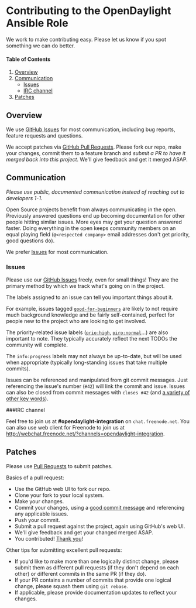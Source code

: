 # Contributing to the OpenDaylight Ansible Role

We work to make contributing easy. Please let us know if you spot something we can do better.

#### Table of Contents
1. [Overview](#overview)
1. [Communication](#communication)
    * [Issues](#issues)
    * [IRC channel](#irc-channel)
1. [Patches](#patches)

## Overview

We use [GitHub Issues][1] for most communication, including bug reports, feature requests and questions.

We accept patches via [GitHub Pull Requests][2]. Please fork our repo, make your changes, commit them to a feature branch and *submit a PR to have it merged back into this project*. We'll give feedback and get it merged ASAP.

## Communication

*Please use public, documented communication instead of reaching out to developers 1-1.*

Open Source projects benefit from always communicating in the open. Previously answered questions end up becoming documentation for other people hitting similar issues. More eyes may get your question answered faster. Doing everything in the open keeps community members on an equal playing field (`@<respected company>` email addresses don't get priority, good questions do).

We prefer [Issues][1] for most communication.

### Issues

Please use our [GitHub Issues][1] freely, even for small things! They are the primary method by which we track what's going on in the project.

The labels assigned to an issue can tell you important things about it.

For example, issues tagged [`good-for-beginners`][3] are likely to not require much background knowledge and be fairly self-contained, perfect for people new to the project who are looking to get involved.

The priority-related issue labels ([`prio:high`][4], [`piro:normal`][5]...) are also important to note. They typically accurately reflect the next TODOs the community will complete.

The `info:progress` labels may not always be up-to-date, but will be used when appropriate (typically long-standing issues that take multiple commits).

Issues can be referenced and manipulated from git commit messages. Just referencing the issue's number (`#42`) will link the commit and issue. Issues can also be closed from commit messages with `closes #42` (and [a variety of other key words][6]).

###IRC channel

Feel free to join us at **#opendaylight-integration** on `chat.freenode.net`. You can also use web client for Freenode to join us at http://webchat.freenode.net/?channels=opendaylight-integration.

## Patches

Please use [Pull Requests][2] to submit patches.

Basics of a pull request:
* Use the GitHub web UI to fork our repo.
* Clone your fork to your local system.
* Make your changes.
* Commit your changes, using a [good commit message][8] and referencing any applicable issues.
* Push your commit.
* Submit a pull request against the project, again using GitHub's web UI.
* We'll give feedback and get your changed merged ASAP.
* You contributed! [Thank you][9]!

Other tips for submitting excellent pull requests:
* If you'd like to make more than one logically distinct change, please submit them as different pull requests (if they don't depend on each other) or different commits in the same PR (if they do).
* If your PR contains a number of commits that provide one logical change, please squash them using `git rebase`.
* If applicable, please provide documentation updates to reflect your changes.


[1]: https://github.com/dfarrell07/ansible-opendaylight/issues
[2]: https://github.com/dfarrell07/ansible-opendaylight/pulls
[3]: https://github.com/dfarrell07/ansible-opendaylight/labels/good-for-beginners
[4]: https://github.com/dfarrell07/ansible-opendaylight/labels/prio%3Ahigh
[5]: https://github.com/dfarrell07/ansible-opendaylight/labels/prio%3Anormal
[6]: https://help.github.com/articles/closing-issues-via-commit-messages/
[8]: http://chris.beams.io/posts/git-commit/
[9]: http://cdn3.volusion.com/74gtv.tjme9/v/vspfiles/photos/Delicious%20Dozen-1.jpg
